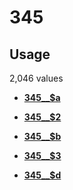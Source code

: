 # 345

## Usage

2,046 values

-   **[345\_\_$a](../../tags/345/345__a-1.md)**  

-   **[345\_\_$2](../../tags/345/345__2-2.md)**  

-   **[345\_\_$b](../../tags/345/345__b-3.md)**  

-   **[345\_\_$3](../../tags/345/345__3-4.md)**  

-   **[345\_\_$d](../../tags/345/345__d-5.md)**  


